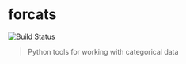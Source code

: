 # forcats

[![Build Status](https://travis-ci.org/MangoTheCat/forcats.svg?branch=master)](https://travis-ci.org/MangoTheCat/forcats)

> Python tools for working with categorical data
